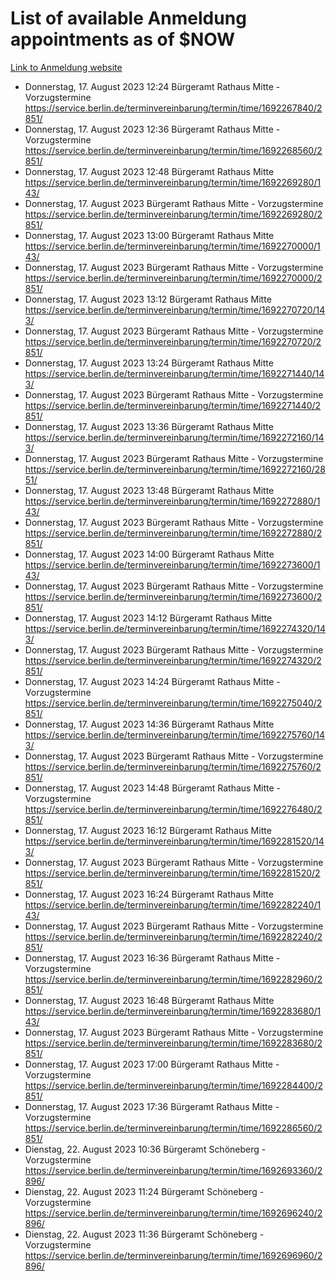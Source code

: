 # List of available Anmeldung appointments as of $NOW
[Link to Anmeldung website](https://service.berlin.de/terminvereinbarung/termin/tag.php?termin=1&anliegen[]=120686&dienstleisterlist=122210,122217,327316,122219,327312,122227,327314,122231,327346,122243,327348,122254,122252,329742,122260,329745,122262,329748,122271,327278,122273,327274,122277,327276,330436,122280,327294,122282,327290,122284,327292,122291,327270,122285,327266,122286,327264,122296,327268,150230,329760,122297,327286,122294,327284,122312,329763,122314,329775,122304,327330,122311,327334,122309,327332,317869,122281,327352,122279,329772,122283,122276,327324,122274,327326,122267,329766,122246,327318,122251,327320,122257,327322,122208,327298,122226,327300&herkunft=http%3A%2F%2Fservice.berlin.de%2Fdienstleistung%2F120686%2F)
- Donnerstag, 17. August 2023 12:24 Bürgeramt Rathaus Mitte - Vorzugstermine https://service.berlin.de/terminvereinbarung/termin/time/1692267840/2851/
- Donnerstag, 17. August 2023 12:36 Bürgeramt Rathaus Mitte - Vorzugstermine https://service.berlin.de/terminvereinbarung/termin/time/1692268560/2851/
- Donnerstag, 17. August 2023 12:48 Bürgeramt Rathaus Mitte https://service.berlin.de/terminvereinbarung/termin/time/1692269280/143/
- Donnerstag, 17. August 2023  Bürgeramt Rathaus Mitte - Vorzugstermine https://service.berlin.de/terminvereinbarung/termin/time/1692269280/2851/
- Donnerstag, 17. August 2023 13:00 Bürgeramt Rathaus Mitte https://service.berlin.de/terminvereinbarung/termin/time/1692270000/143/
- Donnerstag, 17. August 2023  Bürgeramt Rathaus Mitte - Vorzugstermine https://service.berlin.de/terminvereinbarung/termin/time/1692270000/2851/
- Donnerstag, 17. August 2023 13:12 Bürgeramt Rathaus Mitte https://service.berlin.de/terminvereinbarung/termin/time/1692270720/143/
- Donnerstag, 17. August 2023  Bürgeramt Rathaus Mitte - Vorzugstermine https://service.berlin.de/terminvereinbarung/termin/time/1692270720/2851/
- Donnerstag, 17. August 2023 13:24 Bürgeramt Rathaus Mitte https://service.berlin.de/terminvereinbarung/termin/time/1692271440/143/
- Donnerstag, 17. August 2023  Bürgeramt Rathaus Mitte - Vorzugstermine https://service.berlin.de/terminvereinbarung/termin/time/1692271440/2851/
- Donnerstag, 17. August 2023 13:36 Bürgeramt Rathaus Mitte https://service.berlin.de/terminvereinbarung/termin/time/1692272160/143/
- Donnerstag, 17. August 2023  Bürgeramt Rathaus Mitte - Vorzugstermine https://service.berlin.de/terminvereinbarung/termin/time/1692272160/2851/
- Donnerstag, 17. August 2023 13:48 Bürgeramt Rathaus Mitte https://service.berlin.de/terminvereinbarung/termin/time/1692272880/143/
- Donnerstag, 17. August 2023  Bürgeramt Rathaus Mitte - Vorzugstermine https://service.berlin.de/terminvereinbarung/termin/time/1692272880/2851/
- Donnerstag, 17. August 2023 14:00 Bürgeramt Rathaus Mitte https://service.berlin.de/terminvereinbarung/termin/time/1692273600/143/
- Donnerstag, 17. August 2023  Bürgeramt Rathaus Mitte - Vorzugstermine https://service.berlin.de/terminvereinbarung/termin/time/1692273600/2851/
- Donnerstag, 17. August 2023 14:12 Bürgeramt Rathaus Mitte https://service.berlin.de/terminvereinbarung/termin/time/1692274320/143/
- Donnerstag, 17. August 2023  Bürgeramt Rathaus Mitte - Vorzugstermine https://service.berlin.de/terminvereinbarung/termin/time/1692274320/2851/
- Donnerstag, 17. August 2023 14:24 Bürgeramt Rathaus Mitte - Vorzugstermine https://service.berlin.de/terminvereinbarung/termin/time/1692275040/2851/
- Donnerstag, 17. August 2023 14:36 Bürgeramt Rathaus Mitte https://service.berlin.de/terminvereinbarung/termin/time/1692275760/143/
- Donnerstag, 17. August 2023  Bürgeramt Rathaus Mitte - Vorzugstermine https://service.berlin.de/terminvereinbarung/termin/time/1692275760/2851/
- Donnerstag, 17. August 2023 14:48 Bürgeramt Rathaus Mitte - Vorzugstermine https://service.berlin.de/terminvereinbarung/termin/time/1692276480/2851/
- Donnerstag, 17. August 2023 16:12 Bürgeramt Rathaus Mitte https://service.berlin.de/terminvereinbarung/termin/time/1692281520/143/
- Donnerstag, 17. August 2023  Bürgeramt Rathaus Mitte - Vorzugstermine https://service.berlin.de/terminvereinbarung/termin/time/1692281520/2851/
- Donnerstag, 17. August 2023 16:24 Bürgeramt Rathaus Mitte https://service.berlin.de/terminvereinbarung/termin/time/1692282240/143/
- Donnerstag, 17. August 2023  Bürgeramt Rathaus Mitte - Vorzugstermine https://service.berlin.de/terminvereinbarung/termin/time/1692282240/2851/
- Donnerstag, 17. August 2023 16:36 Bürgeramt Rathaus Mitte - Vorzugstermine https://service.berlin.de/terminvereinbarung/termin/time/1692282960/2851/
- Donnerstag, 17. August 2023 16:48 Bürgeramt Rathaus Mitte https://service.berlin.de/terminvereinbarung/termin/time/1692283680/143/
- Donnerstag, 17. August 2023  Bürgeramt Rathaus Mitte - Vorzugstermine https://service.berlin.de/terminvereinbarung/termin/time/1692283680/2851/
- Donnerstag, 17. August 2023 17:00 Bürgeramt Rathaus Mitte - Vorzugstermine https://service.berlin.de/terminvereinbarung/termin/time/1692284400/2851/
- Donnerstag, 17. August 2023 17:36 Bürgeramt Rathaus Mitte - Vorzugstermine https://service.berlin.de/terminvereinbarung/termin/time/1692286560/2851/
- Dienstag, 22. August 2023 10:36 Bürgeramt Schöneberg - Vorzugstermine https://service.berlin.de/terminvereinbarung/termin/time/1692693360/2896/
- Dienstag, 22. August 2023 11:24 Bürgeramt Schöneberg - Vorzugstermine https://service.berlin.de/terminvereinbarung/termin/time/1692696240/2896/
- Dienstag, 22. August 2023 11:36 Bürgeramt Schöneberg - Vorzugstermine https://service.berlin.de/terminvereinbarung/termin/time/1692696960/2896/
